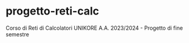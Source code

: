 # progetto-reti-calc
Corso di Reti di Calcolatori UNIKORE A.A. 2023/2024 - Progetto di fine semestre
